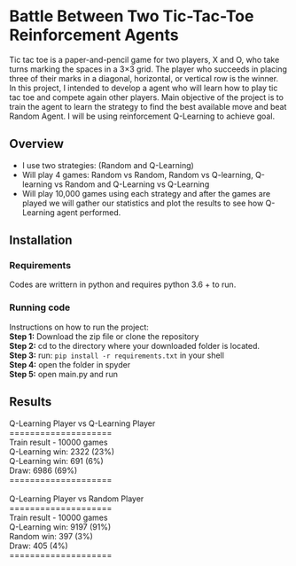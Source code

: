 # Battle Between Two Tic-Tac-Toe Reinforcement Agents
Tic tac toe is a paper-and-pencil game for two players, X and O, who take turns marking the spaces in a 3×3 grid. The player who succeeds in placing three of their marks in a diagonal, horizontal, or vertical row is the winner. <br />
In this project, I intended to develop a agent who will learn how to play tic tac toe and compete again other players. Main objective of the project is to train the agent to learn the strategy to find the best available move and beat Random Agent. I will be using reinforcement Q-Learning to achieve goal.

## Overview
* I use two strategies: (Random and Q-Learning) 
* Will play 4 games: Random vs Random, Random vs Q-learning, Q-learning vs Random and Q-Learning vs Q-Learning
* Will play 10,000 games using each strategy and after the games are played we will gather our statistics and plot the results to see how Q-Learning agent performed.

## Installation
### Requirements
Codes are writtern in python and requires python 3.6 + to run.

### Running code
Instructions on how to run the project:<br>
**Step 1:** Download the zip file or clone the repository <br>
**Step 2:** cd to the directory where your downloaded folder is located.<br>
**Step 3:** run: `pip install -r requirements.txt` in your shell <br>
**Step 4:** open the folder in spyder <br>
**Step 5:** open main.py and run

## Results
Q-Learning Player vs Q-Learning Player <br>
==================== <br>
Train result - 10000 games <br>
Q-Learning win: 2322 (23%) <br>
Q-Learning win: 691 (6%) <br>
Draw: 6986 (69%) <br> 
==================== <br><br>
Q-Learning Player vs Random Player <br>
==================== <br>
Train result - 10000 games <br>
Q-Learning win: 9197 (91%) <br>
Random win: 397 (3%) <br>
Draw: 405 (4%) <br>
==================== <br>

